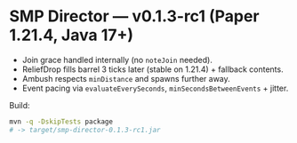 # SMP Director — v0.1.3-rc1 (Paper 1.21.4, Java 17+)
- Join grace handled internally (no `noteJoin` needed).
- ReliefDrop fills barrel 3 ticks later (stable on 1.21.4) + fallback contents.
- Ambush respects `minDistance` and spawns further away.
- Event pacing via `evaluateEverySeconds`, `minSecondsBetweenEvents` + jitter.

Build:
```bash
mvn -q -DskipTests package
# -> target/smp-director-0.1.3-rc1.jar
```
